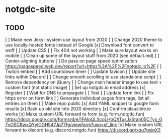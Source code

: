# notgdc-site

## TODO

[ ] Make new Jekyll system use layout from 2020
[ ] Change 2020 theme to use locally-hosted fonts instead of Google
  [x] Download font convert to woff
  [ ] Update CSS
[ ] Fix 404 not working
[ ] Make sure layout works on mobile
[ ] Clean up some of the layout stuff from 2020 (see default.md)
  [ ] Center-aligning buttons
[ ] Do pass on page speed optimization https://pagespeed.web.dev/report?url=https%3A%2F%2Fnotgdc.io%2F
[ ] Twitch embed
[ ] Add countdown timer
[ ] Update favicon
[ ] Update site links within Discord
[ ] Change smooth scrolling to use standalone script
  [ ] Remove dependency on jQuery
[ ] Change main header image to use text + custom font (not static image)
[ ] Set up notgdc.io email address
  [x] Register
  [ ] Wait for DNS to propagate
  [ ] Test
[ ] Update form link
  [ ] Fix https error on form link
[ ] Generate individual pages from tags, list all entries on them
[ ] Make repo public
[x] Add YAML snippet to google form results
[x] Back up old site into 2020 directory
[x] Confirm plausible.io works
[x] Make custom URL forward to form (e.g. form.notgdc.fun) https://docs.google.com/forms/d/e/1FAIpQLScoLHbQXTusJxSran05CTyo_G7vOSCRwxQYylODH547Jp77fg/viewform?usp=sf_link
[x] Make custom URL forward to discord (e.g. discord.notgdc.fun) https://discord.gg/xqu7gxjpX3
 


